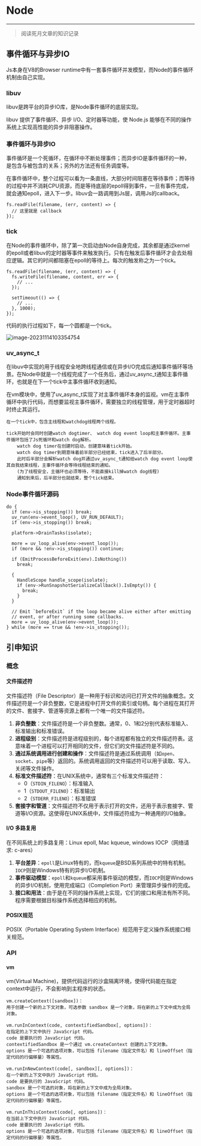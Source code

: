 # Node

---

> 阅读死月文章的知识记录

## 事件循环与异步IO

Js本身在V8的Browser runtime中有一套事件循环并发模型，而Node的事件循环机制由自己实现。

### libuv

libuv是跨平台的异步IO库，是Node事件循环的底层实现。

libuv 提供了事件循环、异步 I/O、定时器等功能，使 Node.js 能够在不同的操作系统上实现高性能的异步非阻塞操作。

### 事件循环与异步IO

事件循环是一个死循环，在循环中不断处理事件；而异步IO是事件循环的一种，是包含与被包含的关系；另外的方法还有任务调度等。

在事件循环中，整个过程可以看为一条直线，大部分时间阻塞在等待事件；而等待的过程中并不消耗CPU资源，而是等待底层的epoll得到事件，一旦有事件完成，就会通知epoll，进入下一步。libuv会一路调用到Js层，调用Js的callback。

```
fs.readFile(filename, (err, content) => {
  // 这里就是 callback
});
```

### tick

在Node的事件循环中，除了第一次启动由Node自身完成，其余都是通过kernel的epoll或者libuv的定时器等事件来触发执行。只有在触发后事件循环才会去处相应逻辑。其它的时间都阻塞在epoll的等待上。每次的触发称之为一个tick。

```
fs.readFile(filename, (err, content) => {
  fs.writeFile(filename, content, err => {
    // ...
  });

  setTimeout(() => {
    // ...
  }, 1000);
});
```

代码的执行过程如下，每一个圆都是一个tick。

![image-20231114103354754](C:\Users\16193\Desktop\note\_gallery\eventloop1.png)

### uv_async_t

在libuv中实现的用于线程安全地跨线程通信或在异步I/O完成后通知事件循环等场景。在Node中就是一个线程完成了一个任务后，通过uv_async_t通知主事件循环，也就是在下一个tick中主事件循环收到通知。

在vm模块中，使用了uv_async_t实现了对主事件循环本身的监视。vm在主事件循环中执行代码，而想要监视主事件循环，需要独立的线程管理，用于定时器超时时终止其运行。

```
在一个tick中，包含主线程和watchdog线程两个线程。

tick开始时会同时创建watch dogtimer、 watch dog event loop和主事件循环。主事件循环包括了Js死循环和watch dog解析。
    watch dog timer在创建时启动，创建意味着tick开始。
    watch dog timer到期意味着前半部分已经结束，tick进入了后半部分。
    此时后半部分会解析watch dog并通过uv_async_t通知给watch dog event loop使其自我结束线程，主事件循环会等待线程结束的通知。
    (为了线程安全，主循环也必须等待，不能直接kill掉watch dog线程)
	通知到来后，后半部分也就结束，整个tick结束。
```

### Node事件循环源码

```
do {
  if (env->is_stopping()) break;
  uv_run(env->event_loop(), UV_RUN_DEFAULT);
  if (env->is_stopping()) break;

  platform->DrainTasks(isolate);

  more = uv_loop_alive(env->event_loop());
  if (more && !env->is_stopping()) continue;

  if (EmitProcessBeforeExit(env).IsNothing())
    break;

  {
    HandleScope handle_scope(isolate);
    if (env->RunSnapshotSerializeCallback().IsEmpty()) {
      break;
    }
  }

  // Emit `beforeExit` if the loop became alive either after emitting
  // event, or after running some callbacks.
  more = uv_loop_alive(env->event_loop());
} while (more == true && !env->is_stopping());

```



## 引申知识

### 概念

#### 文件描述符

文件描述符（File Descriptor）是一种用于标识和访问已打开文件的抽象概念。文件描述符是一个非负整数，它是进程中打开文件的索引或句柄。每个进程在其打开的文件、套接字、管道等资源上都有一个唯一的文件描述符。

1. **非负整数**：文件描述符是一个非负整数。通常，0、1和2分别代表标准输入、标准输出和标准错误。
2. **进程级别**：文件描述符是进程级别的，每个进程都有独立的文件描述符表。这意味着一个进程可以打开相同的文件，但它们的文件描述符是不同的。
3. **通过系统调用进行创建和操作**：文件描述符是通过系统调用（如`open`、`socket`、`pipe`等）返回的。系统调用返回的文件描述符可以用于读取、写入、关闭等文件操作。
4. **标准文件描述符**：在UNIX系统中，通常有三个标准文件描述符：
   - 0（`STDIN_FILENO`）：标准输入
   - 1（`STDOUT_FILENO`）：标准输出
   - 2（`STDERR_FILENO`）：标准错误
5. **套接字和管道**：文件描述符不仅用于表示打开的文件，还用于表示套接字、管道等I/O资源。这使得在UNIX系统中，文件描述符成为一种通用的I/O抽象。

####  I/O 多路复用

在不同系统上的多路复用：Linux epoll, Mac kqueue, windows IOCP（网络请求: c-ares）

1. **平台差异**：`epoll`是Linux特有的，而`kqueue`是BSD系列系统中的特有机制。`IOCP`则是Windows特有的异步I/O机制。
2. **事件驱动模型**：`epoll`和`kqueue`都采用事件驱动的模型，而`IOCP`则是Windows的异步I/O机制，使用完成端口（Completion Port）来管理异步操作的完成。
3. **接口和用法**：由于是在不同的操作系统上实现，它们的接口和用法有所不同。程序需要根据目标操作系统选择相应的机制。

#### POSIX规范

POSIX（Portable Operating System Interface）规范用于定义操作系统接口相关规范。

### API

#### vm

vm(Virtual Machine)，提供代码运行的沙盒隔离环境，使得代码能在指定context中运行，不会影响到主程序的状态。

```
vm.createContext([sandbox])：
用于创建一个新的上下文对象，可选参数 sandbox 是一个对象，将在新的上下文中成为全局对象。

vm.runInContext(code, contextifiedSandbox[, options])：
在指定的上下文中执行 JavaScript 代码。
code 是要执行的 JavaScript 代码。
contextifiedSandbox 是一个通过 vm.createContext 创建的上下文对象。
options 是一个可选的选项对象，可以包括 filename（指定文件名）和 lineOffset（指定代码的行偏移量）等属性。

vm.runInNewContext(code[, sandbox][, options])：
在一个新的上下文中执行 JavaScript 代码。
code 是要执行的 JavaScript 代码。
sandbox 是一个可选的对象，将在新的上下文中成为全局对象。
options 是一个可选的选项对象，可以包括 filename（指定文件名）和 lineOffset（指定代码的行偏移量）等属性。

vm.runInThisContext(code[, options])：
在当前上下文中执行 JavaScript 代码。
code 是要执行的 JavaScript 代码。
options 是一个可选的选项对象，可以包括 filename（指定文件名）和 lineOffset（指定代码的行偏移量）等属性。
```

